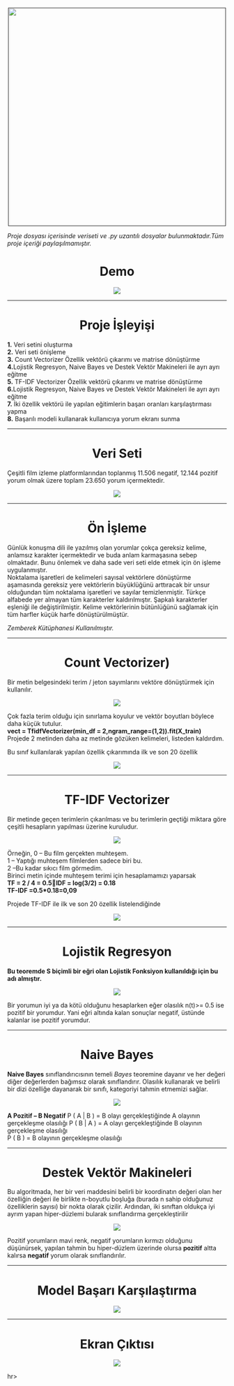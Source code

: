 

<p align='center'>
<a href="">
    <img  src="https://user-images.githubusercontent.com/34273337/115793736-54bd8480-a3d5-11eb-8113-f4a6b801a1ae.PNG" width="500"></a>
 </p>
 <p><i>Proje dosyası içerisinde veriseti ve .py uzantılı dosyalar bulunmaktadır.Tüm proje içeriği paylaşılmamıştır.</i> </p>

<div align="center">
   <h1>Demo
</h1> 
</div>
<p align='center'>
<a href="">
    <img  src="https://user-images.githubusercontent.com/34273337/115797964-d5807e80-a3dd-11eb-922c-e029335836f3.gif" ></a>
 </p>
 <hr>
<div align="center">
   <h1>Proje İşleyişi</h1> 
</div>
<p> 
    <b>1.</b> Veri setini oluşturma
<br>
  <b>2.</b> Veri seti önişleme
<br>
  <b>3.</b> Count Vectorizer Özellik vektörü çıkarımı ve  matrise dönüştürme
<br>
  <b>4.</b>Lojistik Regresyon, Naive Bayes ve Destek Vektör Makineleri ile  ayrı ayrı eğitme
<br>
  <b>5.</b> TF-IDF Vectorizer Özellik vektörü çıkarımı ve matrise dönüştürme
<br>
  <b>6.</b>Lojistik Regresyon, Naive Bayes ve Destek Vektör Makineleri ile  ayrı ayrı eğitme
<br>
  <b>7.</b> İki özellik vektörü ile yapılan eğitimlerin başarı oranları karşılaştırması yapma
<br>
  <b>8.</b> Başarılı modeli kullanarak kullanıcıya yorum ekranı sunma

</p>

<hr>
<div align="center">
   <h1>Veri Seti</h1> 
</div>
<p>Çeşitli film izleme platformlarından  toplanmış  11.506 negatif, 12.144 pozitif yorum olmak üzere toplam 23.650 yorum içermektedir.</p>
<p align='center'>
<a href="">
    <img  src="https://user-images.githubusercontent.com/34273337/115794578-e679c180-a3d6-11eb-9174-15fcb2d8775e.PNG" ></a>
 </p>
<hr>
<div align="center">
   <h1>Ön İşleme</h1> 
</div>

<p> 
 Günlük konuşma dili ile yazılmış olan yorumlar çokça gereksiz kelime, anlamsız karakter içermektedir ve buda anlam karmaşasına sebep olmaktadır. Bunu önlemek ve daha sade veri seti elde etmek için ön işleme uygulanmıştır.
 <br>
Noktalama işaretleri de kelimeleri sayısal vektörlere dönüştürme aşamasında gereksiz yere vektörlerin büyüklüğünü arttıracak bir unsur olduğundan tüm noktalama işaretleri ve sayılar temizlenmiştir. Türkçe alfabede yer almayan tüm karakterler kaldırılmıştır. Şapkalı karakterler eşleniği ile değiştirilmiştir. Kelime vektörlerinin bütünlüğünü sağlamak için tüm harfler küçük harfe dönüştürülmüştür. 
</p>
<p><i>Zemberek Kütüphanesi Kullanılmıştır.</i>
<hr>
<div align="center">
   <h1>Count Vectorizer)
</h1> 
</div>
<p>
    Bir metin belgesindeki  terim / jeton sayımlarını vektöre dönüştürmek için kullanılır. 
</p>
<p align='center'>
<a href="">
    <img  src="https://user-images.githubusercontent.com/34273337/115794954-a9fa9580-a3d7-11eb-8e89-22551aa58e03.PNG" ></a>
 </p>
 <p>Çok fazla terim olduğu için sınırlama koyulur ve  vektör boyutları böylece daha küçük  tutulur.<br>
    <b>vect = TfidfVectorizer(min_df = 2,ngram_range=(1,2)).fit(X_train)</b><br>
Projede 2 metinden daha az metinde gözüken kelimeleri, listeden kaldırdım.
</p>
<p>Bu sınıf kullanılarak yapılan özellik çıkarımında  ilk  ve son 20 özellik
</p>
<p align='center'>
<a href="">
    <img  src="https://user-images.githubusercontent.com/34273337/115795135-052c8800-a3d8-11eb-8522-a92c501920c5.PNG" ></a>
 </p>

 <hr>
<div align="center">
   <h1>TF-IDF Vectorizer
</h1> 
</div>
<p>
    Bir metinde geçen terimlerin çıkarılması ve bu terimlerin geçtiği miktara göre çeşitli hesapların yapılması üzerine kuruludur.
</p>
<p align='center'>
<a href="">
    <img  src="https://user-images.githubusercontent.com/34273337/115795313-62283e00-a3d8-11eb-96e9-3ef60936c08a.PNG" ></a>
 </p>
<p>Örneğin, 
0 – Bu film gerçekten muhteşem.<br>
1 – Yaptığı muhteşem filmlerden sadece biri bu.<br>
2 –Bu kadar sıkıcı film görmedim.<br>
 Birinci metin içinde muhteşem terimi için hesaplamamızı yaparsak <br>
    <b>  TF = 2 / 4 = 0.5IDF = log(3/2) = 0.18 </b>  <br>
    <b>  TF-IDF =0.5*0.18=0,09 </b>
</p>
  <p>Projede TF-IDF  ile ilk ve son 20 özellik listelendiğinde 
</p>  
<p align='center'>
<a href="">
    <img  src="https://user-images.githubusercontent.com/34273337/115795711-1d50d700-a3d9-11eb-9bb9-dd8a35b133e7.PNG" ></a>
 </p>
 <hr>
<div align="center">
   <h1>Lojistik Regresyon
</h1> 
</div>
<p>
 <b>Bu teoremde S biçimli bir eğri olan Lojistik Fonksiyon kullanıldığı için bu adı almıştır.</b><br></p>
    <p align='center'>
<a href="">
    <img  src="https://user-images.githubusercontent.com/34273337/115795892-7587d900-a3d9-11eb-9057-dbfba412bb19.PNG" ></a>
 </p>
<p>Bir yorumun iyi ya da kötü olduğunu hesaplarken eğer olasılık n(t)>= 0.5 ise pozitif bir yorumdur. Yani eğri altında kalan sonuçlar negatif, üstünde kalanlar ise pozitif yorumdur.</p>
<hr>
<div align="center">
   <h1>Naive Bayes

</h1> 
</div>
<p><b>Naive Bayes</b> sınıflandırıcısının temeli <i>Bayes</i> teoremine dayanır ve her değeri diğer değerlerden bağımsız olarak sınıflandırır. Olasılık kullanarak ve belirli bir dizi özelliğe dayanarak bir sınıfı, kategoriyi tahmin etmemizi sağlar. 

</p>
 <p align='center'>
<a href="">
    <img  src="https://user-images.githubusercontent.com/34273337/115796063-ca2b5400-a3d9-11eb-8fe3-4311cfc474b8.PNG" ></a>
 </p>
 <p><b>A Pozitif – B Negatif</b>
P ( A | B ) = B olayı gerçekleştiğinde A olayının gerçekleşme olasılığı <br<
P ( A ) = A olayının gerçekleşme olasılığı<br>
P ( B | A ) = A olayı gerçekleştiğinde B olayının gerçekleşme olasılığı<br>
P ( B ) = B olayının gerçekleşme olasılığı<br>
</p>
<hr>
<div align="center">
   <h1>Destek Vektör Makineleri
</h1> 
</div>
<p>
Bu algoritmada, her bir veri maddesini belirli bir koordinatın değeri olan her özelliğin değeri ile birlikte n-boyutlu boşluğa (burada n sahip olduğunuz özelliklerin sayısı) bir nokta olarak çizilir. Ardından, iki sınıftan oldukça iyi ayrım yapan hiper-düzlemi bularak sınıflandırma gerçekleştirilir
</p>
 <p align='center'>
<a href="">
    <img  src="https://user-images.githubusercontent.com/34273337/115796253-373ee980-a3da-11eb-939b-c4b70c741797.PNG" ></a>
 </p>
 <p>Pozitif yorumların mavi renk, negatif yorumların kırmızı olduğunu düşünürsek, yapılan tahmin bu hiper-düzlem üzerinde olursa <b>pozitif</b> altta kalırsa <b>negatif</b> yorum olarak sınıflandırılır. 
</p>
<hr>
<div align="center">
   <h1>Model Başarı Karşılaştırma
</h1> 
</div>
<p align='center'>
<a href="">
    <img  src="https://user-images.githubusercontent.com/34273337/115796535-aa486000-a3da-11eb-9c81-0d832403eae6.PNG" ></a>
 </p>
<hr>
<div align="center">
   <h1>Ekran Çıktısı
</h1> 
</div>
<p align='center'>
<a href="">
    <img  src="https://user-images.githubusercontent.com/34273337/115796650-e085df80-a3da-11eb-9d14-c0e845e2609e.PNG" ></a>
 </p>
hr>

